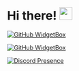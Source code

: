 <h1> Hi there! <img src = "https://raw.githubusercontent.com/MartinHeinz/MartinHeinz/master/wave.gif" width = 30px> </h1>
<p align='center'>
</p>

[![GitHub WidgetBox](https://github-widgetbox.vercel.app/api/profile?username=ImNotGlitch&data=followers,repositories,stars,commits&theme=darkmode)](https://github.com/Jurredr/github-widgetbox)

[![GitHub WidgetBox](https://github-widgetbox.vercel.app/api/skills?languages=java&includeNames=true&theme=darkmode
)](https://github.com/Jurredr/github-widgetbox)

[![Discord Presence](https://lanyard.cnrad.dev/api/1166436494446170123)](https://discord.com/users/1166436494446170123)
